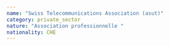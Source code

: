 ```yaml
---
name: "Swiss Telecommunications Association (asut)"
category: private_sector
nature: "Association professionnelle "
nationality: CHE
---
```

    